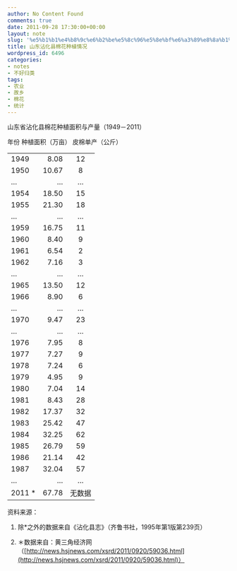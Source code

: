 ```yaml
---
author: No Content Found
comments: true
date: 2011-09-28 17:30:00+00:00
layout: note
slug: '%e5%b1%b1%e4%b8%9c%e6%b2%be%e5%8c%96%e5%8e%bf%e6%a3%89%e8%8a%b1%e7%a7%8d%e6%a4%8d%e6%83%85%e5%86%b5'
title: 山东沾化县棉花种植情况
wordpress_id: 6496
categories:
- notes
- 不好归类
tags:
- 农业
- 故乡
- 棉花
- 统计
---
```


山东省沾化县棉花种植面积与产量（1949－2011）



<table ><tr >年份
  种植面积（万亩）
  皮棉单产（公斤）
</tr><tbody ><tr >
<td align="left" >1949
</td>
  
<td align="right" >8.08
</td>
  
<td align="center" >12
</td>
</tr><tr >
<td align="left" >1950
</td>
  
<td align="right" >10.67
</td>
  
<td align="center" >8
</td>
</tr><tr >
<td align="left" >…
</td>
  
<td align="right" >…
</td>
  
<td align="center" >…
</td>
</tr><tr >
<td align="left" >1954
</td>
  
<td align="right" >18.50
</td>
  
<td align="center" >15
</td>
</tr><tr >
<td align="left" >1955
</td>
  
<td align="right" >21.30
</td>
  
<td align="center" >18
</td>
</tr><tr >
<td align="left" >…
</td>
  
<td align="right" >…
</td>
  
<td align="center" >…
</td>
</tr><tr >
<td align="left" >1959
</td>
  
<td align="right" >16.75
</td>
  
<td align="center" >11
</td>
</tr><tr >
<td align="left" >1960
</td>
  
<td align="right" >8.40
</td>
  
<td align="center" >9
</td>
</tr><tr >
<td align="left" >1961
</td>
  
<td align="right" >6.54
</td>
  
<td align="center" >2
</td>
</tr><tr >
<td align="left" >1962
</td>
  
<td align="right" >7.16
</td>
  
<td align="center" >3
</td>
</tr><tr >
<td align="left" >…
</td>
  
<td align="right" >…
</td>
  
<td align="center" >…
</td>
</tr><tr >
<td align="left" >1965
</td>
  
<td align="right" >13.50
</td>
  
<td align="center" >12
</td>
</tr><tr >
<td align="left" >1966
</td>
  
<td align="right" >8.90
</td>
  
<td align="center" >6
</td>
</tr><tr >
<td align="left" >…
</td>
  
<td align="right" >…
</td>
  
<td align="center" >…
</td>
</tr><tr >
<td align="left" >1970
</td>
  
<td align="right" >9.47
</td>
  
<td align="center" >23
</td>
</tr><tr >
<td align="left" >…
</td>
  
<td align="right" >…
</td>
  
<td align="center" >…
</td>
</tr><tr >
<td align="left" >1976
</td>
  
<td align="right" >7.95
</td>
  
<td align="center" >8
</td>
</tr><tr >
<td align="left" >1977
</td>
  
<td align="right" >7.27
</td>
  
<td align="center" >9
</td>
</tr><tr >
<td align="left" >1978
</td>
  
<td align="right" >7.24
</td>
  
<td align="center" >6
</td>
</tr><tr >
<td align="left" >1979
</td>
  
<td align="right" >4.95
</td>
  
<td align="center" >9
</td>
</tr><tr >
<td align="left" >1980
</td>
  
<td align="right" >7.04
</td>
  
<td align="center" >14
</td>
</tr><tr >
<td align="left" >1981
</td>
  
<td align="right" >8.43
</td>
  
<td align="center" >28
</td>
</tr><tr >
<td align="left" >1982
</td>
  
<td align="right" >17.37
</td>
  
<td align="center" >32
</td>
</tr><tr >
<td align="left" >1983
</td>
  
<td align="right" >25.42
</td>
  
<td align="center" >47
</td>
</tr><tr >
<td align="left" >1984
</td>
  
<td align="right" >32.25
</td>
  
<td align="center" >62
</td>
</tr><tr >
<td align="left" >1985
</td>
  
<td align="right" >26.79
</td>
  
<td align="center" >59
</td>
</tr><tr >
<td align="left" >1986
</td>
  
<td align="right" >21.14
</td>
  
<td align="center" >42
</td>
</tr><tr >
<td align="left" >1987
</td>
  
<td align="right" >32.04
</td>
  
<td align="center" >57
</td>
</tr><tr >
<td align="left" >…
</td>
  
<td align="right" >…
</td>
  
<td align="center" >…
</td>
</tr><tr >
<td align="left" >2011  *
</td>
  
<td align="right" >67.78
</td>
  
<td align="center" >无数据
</td>
</tr></tbody></table>

资料来源：





  1. 除*之外的数据来自《沾化县志》（齐鲁书社，1995年第1版第239页）



  2. ＊数据来自：黄三角经济网（[http://news.hsjnews.com/xsrd/2011/0920/59036.html](http://news.hsjnews.com/xsrd/2011/0920/59036.html)）




